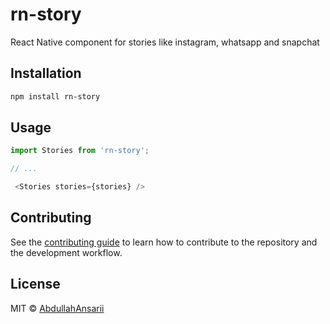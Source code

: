 # rn-story

React Native component for stories like instagram, whatsapp and snapchat

## Installation

```sh
npm install rn-story
```

## Usage

```js
import Stories from 'rn-story';

// ...

 <Stories stories={stories} />
```

## Contributing

See the [contributing guide](CONTRIBUTING.md) to learn how to contribute to the repository and the development workflow.

## License

MIT © [AbdullahAnsarii](https://github.com/AbdullahAnsarii)